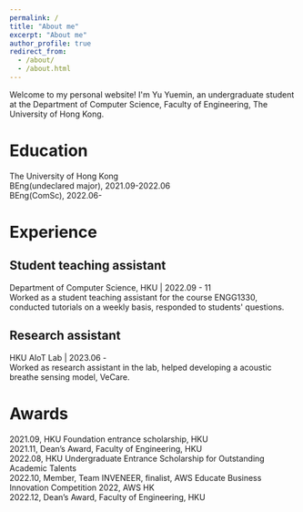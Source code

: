 ```yaml
---
permalink: /
title: "About me"
excerpt: "About me"
author_profile: true
redirect_from: 
  - /about/
  - /about.html
---
```


Welcome to my personal website! I'm Yu Yuemin, an undergraduate student at the Department of Computer Science, Faculty of Engineering, The University of Hong Kong.

# Education
The University of Hong Kong  
BEng(undeclared major), 2021.09-2022.06  
BEng(ComSc), 2022.06-  

  
# Experience
## Student teaching assistant
Department of Computer Science, HKU | 2022.09 - 11  
Worked as a student teaching assistant for the course ENGG1330, conducted tutorials on a weekly basis, responded to students' questions.

## Research assistant
HKU AIoT Lab | 2023.06 -  
Worked as research assistant in the lab, helped developing a acoustic breathe sensing model, VeCare.  

# Awards
2021.09, HKU Foundation entrance scholarship, HKU   
2021.11, Dean’s Award, Faculty of Engineering, HKU  
2022.08, HKU Undergraduate Entrance Scholarship for Outstanding Academic Talents   
2022.10, Member, Team INVENEER, finalist, AWS Educate Business Innovation Competition 2022, AWS HK  
2022.12, Dean’s Award, Faculty of Engineering, HKU  

